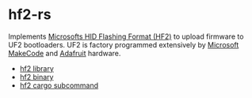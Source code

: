 # hf2-rs

Implements [Microsofts HID Flashing Format (HF2)](https://github.com/microsoft/uf2/blob/86e101e3a282553756161fe12206c7a609975e70/hf2.md) to upload firmware to UF2 bootloaders. UF2 is factory programmed extensively by [Microsoft MakeCode](https://www.microsoft.com/en-us/makecode) and [Adafruit](https://www.adafruit.com) hardware.

* [hf2 library](https://github.com/jacobrosenthal/hf2-rs/tree/master/hf2)
* [hf2 binary](https://github.com/jacobrosenthal/hf2-rs/tree/master/hf2-cli)
* [hf2 cargo subcommand](https://github.com/jacobrosenthal/hf2-rs/tree/master/cargo-hf2)
